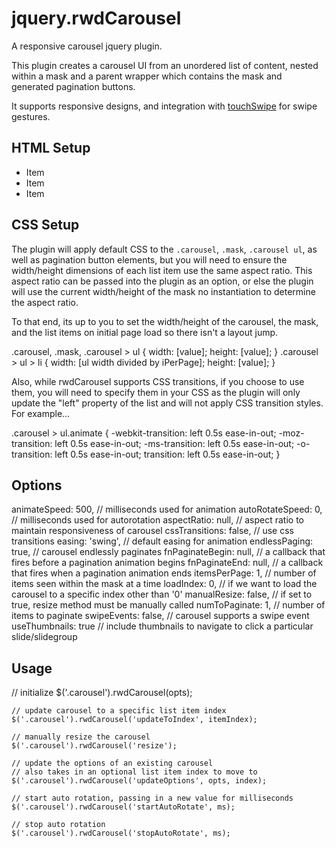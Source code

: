 jquery.rwdCarousel
==================

A responsive carousel jquery plugin.

<p>This plugin creates a carousel UI from an unordered list of content, nested within a mask and a parent wrapper which contains the mask and generated pagination buttons.</p>
<p>It supports responsive designs, and integration with <a href="http://labs.rampinteractive.co.uk/touchSwipe/demos/">touchSwipe</a> for swipe gestures.</p>
<h2>HTML Setup</h2>
    <div class="carousel">
        <div class="mask">
            <ul>
                <li>Item</li>
                <li>Item</li>
                <li>Item</li>
            </ul>
        </div>
    </div>

<h2>CSS Setup</h2>
<p>The plugin will apply default CSS to the <code>.carousel</code>, <code>.mask</code>, <code>.carousel ul</code>, as well as pagination button elements, but you will need to ensure the width/height dimensions of each list item use the same aspect ratio. This aspect ratio can be passed into the plugin as an option, or else the plugin will use the current width/height of the mask no instantiation to determine the aspect ratio.</p>
<p>To that end, its up to you to set the width/height of the carousel, the mask, and the list items on initial page load so there isn't a layout jump.</p>
    .carousel,
    .mask,
    .carousel > ul {
        width: [value];
        height: [value];
    }
    .carousel > ul > li {
        width: [ul width divided by iPerPage];
        height: [value];
    }
<p>Also, while rwdCarousel supports CSS transitions, if you choose to use them, you will need to specify them in your CSS as the plugin will only update the "left" property of the list and will not apply CSS transition styles. For example...</p>
    .carousel > ul.animate {
        -webkit-transition: left 0.5s ease-in-out;
        -moz-transition: left 0.5s ease-in-out;
        -ms-transition: left 0.5s ease-in-out;
        -o-transition: left 0.5s ease-in-out;
        transition: left 0.5s ease-in-out;
    }

<h2>Options</h2>
    animateSpeed: 500, // milliseconds used for animation
    autoRotateSpeed: 0,	// milliseconds used for autorotation
    aspectRatio: null, // aspect ratio to maintain responsiveness of carousel
    cssTransitions: false, // use css transitions
    easing: 'swing', // default easing for animation
    endlessPaging: true, // carousel endlessly paginates
    fnPaginateBegin: null, // a callback that fires before a pagination animation begins
    fnPaginateEnd: null, // a callback that fires when a pagination animation ends
    itemsPerPage: 1, // number of items seen within the mask at a time
    loadIndex: 0, // if we want to load the carousel to a specific index other than '0'
    manualResize: false, // if set to true, resize method must be manually called
    numToPaginate: 1, // number of items to paginate
    swipeEvents: false,	// carousel supports a swipe event
    useThumbnails: true	// include thumbnails to navigate to click a particular slide/slidegroup
    
<h2>Usage</h2>
    // initialize
    $('.carousel').rwdCarousel(opts);
    
    // update carousel to a specific list item index
    $('.carousel').rwdCarousel('updateToIndex', itemIndex);
    
    // manually resize the carousel
    $('.carousel').rwdCarousel('resize');
    
    // update the options of an existing carousel
    // also takes in an optional list item index to move to
    $('.carousel').rwdCarousel('updateOptions', opts, index);
    
    // start auto rotation, passing in a new value for milliseconds
    $('.carousel').rwdCarousel('startAutoRotate', ms);
    
    // stop auto rotation
    $('.carousel').rwdCarousel('stopAutoRotate', ms);
